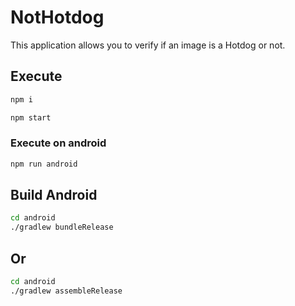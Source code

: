 # NotHotdog

This application allows you to verify if an image is a Hotdog or not.

## Execute

```cmd
npm i
```

```cmd
npm start
```

### Execute on android

```cmd
npm run android
```

## Build Android

```cmd
cd android
./gradlew bundleRelease
```

## Or

```cmd
cd android
./gradlew assembleRelease
```
